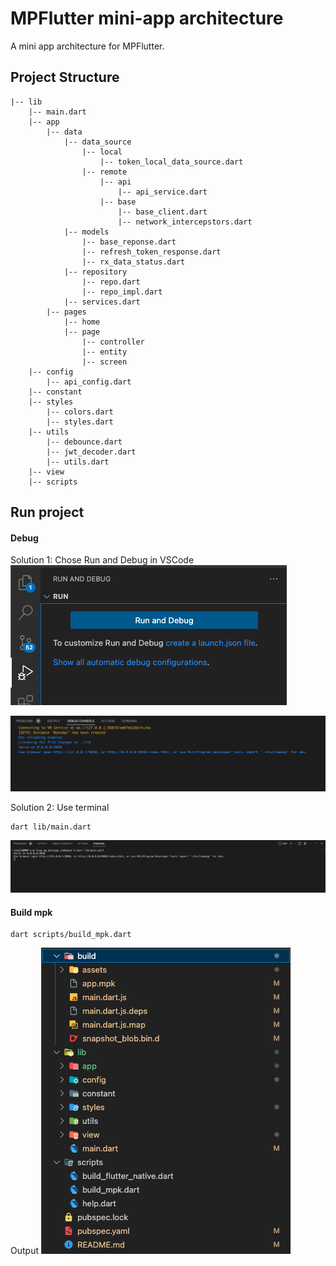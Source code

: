 # MPFlutter mini-app architecture

A mini app architecture for MPFlutter.

## Project Structure
```
|-- lib
    |-- main.dart
    |-- app
        |-- data
            |-- data_source
                |-- local
                    |-- token_local_data_source.dart
                |-- remote
                    |-- api
                        |-- api_service.dart
                    |-- base
                        |-- base_client.dart
                        |-- network_intercepstors.dart
            |-- models
                |-- base_reponse.dart
                |-- refresh_token_response.dart
                |-- rx_data_status.dart
            |-- repository
                |-- repo.dart
                |-- repo_impl.dart
            |-- services.dart
        |-- pages
            |-- home
            |-- page
                |-- controller
                |-- entity
                |-- screen
    |-- config
        |-- api_config.dart
    |-- constant
    |-- styles
        |-- colors.dart
        |-- styles.dart
    |-- utils
        |-- debounce.dart
        |-- jwt_decoder.dart
        |-- utils.dart
    |-- view
    |-- scripts
```

## Run project
#### Debug
Solution 1: Chose Run and Debug in VSCode
![image info](./assets/run_vscode.png)

![image info](./assets/debug_console.png)

Solution 2: Use terminal
```console
dart lib/main.dart
```
![image info](./assets/debug_terminal.png)

#### Build mpk
```console
dart scripts/build_mpk.dart
```
Output
![image info](./assets/mpk_output.png)
